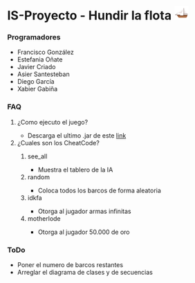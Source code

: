 # IS-Proyecto - Hundir la flota <img src=./Proyecto/src/resource/icon32.png/>

### Programadores
<ul>
 <li>Francisco González</li>
 <li>Estefania Oñate</li>
 <li>Javier Criado</li>
 <li>Asier Santesteban</li>
 <li>Diego García</li>
 <li>Xabier Gabiña</li>
</ul>

### FAQ
<ol>
<li>¿Como ejecuto el juego?</li>
<ul>
<li>Descarga el ultimo .jar de este <a href="https://github.com/Xabierland/IS-Proyecto/releases">link</a></li>
</ul>
<li>¿Cuales son los CheatCode?</li>
<ol>
<li>see_all</li>
<ul>
<li>Muestra el tablero de la IA</li>
</ul>
<li>random</li>
<ul>
<li>Coloca todos los barcos de forma aleatoria</li>
</ul>
<li>idkfa</li>
<ul>
<li>Otorga al jugador armas infinitas</li>
</ul>
<li>motherlode</li>
<ul>
<li>Otorga al jugador 50.000 de oro</li>
</ul>
</ol>
</ol>

### ToDo
<ul>
<li>Poner el numero de barcos restantes</li>
<li>Arreglar el diagrama de clases y de secuencias</li>
</ul>
